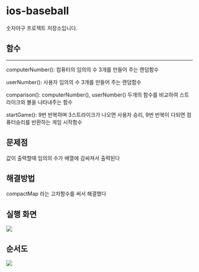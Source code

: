 # ios-baseball
숫자야구 프로젝트 저장소입니다. 


## 함수
---

computerNumber(): 컴퓨터의 임의의 수 3개를 만들어 주는 랜덤함수


userNumber(): 사용자 임의의 수 3개를 만들어 주는 랜덤함수


comparison(): computerNumber(), userNumber() 두개의 함수를 비교하여 스트라이크와 볼을 나타내주는 함수


startGame(): 9번 반복하며 3스트라이크가 나오면 사용자 승리, 9번 반복이 다되면 컴퓨터승리를 반환하는 게임 시작함수

## 문제점
값이 출력할때 임의의 수가 배열에 감싸져서 출력된다

## 해결방법
compactMap 라는 고차함수를 써서 해결했다

## 실행 화면

<img src="https://cdn.discordapp.com/attachments/793123892888600616/1014761075557814332/2022-09-01_1.57.41.png">




## 순서도
<img src="https://media.discordapp.net/attachments/793123892888600616/1009637056386969651/F0232A69-1413-4827-A415-81A1E45491AD.jpeg?width=440&height=857">
